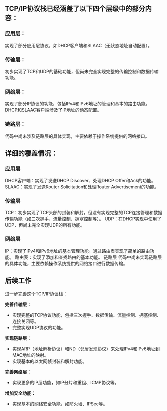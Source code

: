 ## TCP/IP协议栈已经涵盖了以下四个层级中的部分内容：

### 应用层：
实现了部分应用层协议，如DHCP客户端和SLAAC（无状态地址自动配置）。
### 传输层：
初步实现了TCP和UDP的基础功能，但尚未完全实现完整的传输控制和数据传输功能。
### 网络层：
实现了部分IP协议的功能，包括IPv4和IPv6地址的管理和基本的路由功能。
DHCP和SLAAC客户端涉及了IP地址的动态配置。
### 链路层：
代码中尚未涉及链路层的具体实现，主要依赖于操作系统提供的网络接口。

## 详细的覆盖情况：
### 应用层
DHCP客户端：实现了发送DHCP Discover、处理DHCP Offer和Ack的功能。
SLAAC：实现了发送Router Solicitation和处理Router Advertisement的功能。
### 传输层
TCP：初步实现了TCP头部的封装和解封，但没有实现完整的TCP连接管理和数据传输功能（如三次握手、流量控制、拥塞控制等）。
UDP：在DHCP实现中使用了UDP，但尚未完全实现UDP的所有功能。
### 网络层
IP：实现了IPv4和IPv6地址的基本管理功能。通过路由表实现了简单的路由功能。
路由表：实现了添加和查找路由的基本功能。
链路层
代码中尚未实现链路层的具体功能，主要依赖操作系统提供的网络接口进行数据传输。

## 后续工作
进一步完善这个TCP/IP协议栈：

**完善传输层：**
* 实现完整的TCP协议功能，包括三次握手、数据传输、流量控制、拥塞控制、连接关闭等。
* 完整实现UDP协议的功能。

**实现链路层：**
* 实现ARP（地址解析协议）和ND（邻居发现协议）来处理IPv4和IPv6地址到MAC地址的映射。
* 实现基本的以太网帧封装和解封功能。

**完善网络层：**
* 实现更多的IP层功能，如IP分片和重组、ICMP协议等。

**增加安全功能：**
* 实现基本的网络安全功能，如防火墙、IPSec等。
